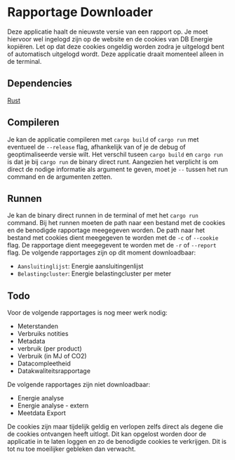 # Rapportage Downloader
Deze applicatie haalt de nieuwste versie van een rapport op. Je moet hiervoor wel ingelogd zijn op de website en de cookies van DB Energie kopiëren. Let op dat deze cookies ongeldig worden zodra je uitgelogd bent of automatisch uitgelogd wordt. Deze applicatie draait momenteel alleen in de terminal.
## Dependencies
[Rust](https://www.rust-lang.org/tools/install)
## Compileren
Je kan de applicatie compileren met `cargo build` of `cargo run` met eventueel de `--release` flag, afhankelijk van of je de debug of geoptimaliseerde versie wilt. Het verschil tuseen `cargo build` en `cargo run` is dat je bij `cargo run` de binary direct runt. Aangezien het verplicht is om direct de nodige informatie als argument te geven, moet je `--` tussen het run command en de argumenten zetten.
## Runnen
Je kan de binary direct runnen in de terminal of met het `cargo run` command. Bij het runnen moeten de path naar een bestand met de cookies en de benodigde rapportage meegegeven worden. De path naar het bestand met cookies dient meegegeven te worden met de `-c` of `--cookie` flag. De rapportage dient meegegevent te worden met de `-r` of `--report` flag. De volgende rapportages zijn op dit moment downloadbaar:
- `Aansluitinglijst`: Energie aansluitingenlijst
- `Belastingcluster`: Energie belastingcluster per meter
## Todo
Voor de volgende rapportages is nog meer werk nodig:
- Meterstanden
- Verbruiks notities
- Metadata
- verbruik (per product)
- Verbruik (in MJ of CO2)
- Datacompleetheid
- Datakwaliteitsrapportage

De volgende rapportages zijn niet downloadbaar:
- Energie analyse
- Energie analyse - extern
- Meetdata Export

De cookies zijn maar tijdelijk geldig en verlopen zelfs direct als degene die de cookies ontvangen heeft uitlogt. Dit kan opgelost worden door de applicatie in te laten loggen en zo de benodigde cookies te verkrijgen. Dit is tot nu toe moeilijker gebleken dan verwacht.

